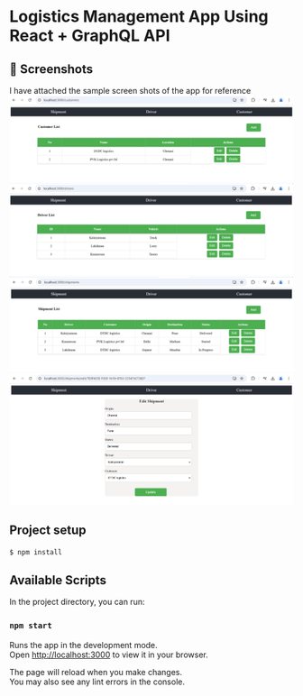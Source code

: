 # Logistics Management App Using React + GraphQL API

## 📸 Screenshots
I have attached the sample screen shots of the app for reference
![Customer List](Customer%20List.png)
![Driver List](Driver%20List.png)
![Shipment List](Shipment%20List.png)
![Shipment Update](Shipment%20Update.png)

## Project setup

```bash
$ npm install
```

## Available Scripts

In the project directory, you can run:

### `npm start`

Runs the app in the development mode.\
Open [http://localhost:3000](http://localhost:3000) to view it in your browser.

The page will reload when you make changes.\
You may also see any lint errors in the console.

